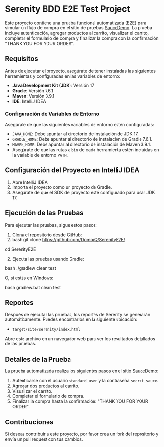 # Serenity BDD E2E Test Project

Este proyecto contiene una prueba funcional automatizada (E2E) para simular un flujo de compra en el sitio de pruebas [SauceDemo](https://www.saucedemo.com/). 
La prueba incluye autenticación, agregar productos al carrito, visualizar el carrito, completar el formulario de compra y finalizar la compra con la confirmación "THANK YOU FOR YOUR ORDER".

## Requisitos

Antes de ejecutar el proyecto, asegúrate de tener instaladas las siguientes herramientas y configuradas en las variables de entorno:

- **Java Development Kit (JDK)**: Versión 17
- **Gradle**: Versión 7.6.1
- **Maven**: Versión 3.9.1
- **IDE**: IntelliJ IDEA

### Configuración de Variables de Entorno

Asegúrate de que las siguientes variables de entorno estén configuradas:

- `JAVA_HOME`: Debe apuntar al directorio de instalación de JDK 17.
- `GRADLE_HOME`: Debe apuntar al directorio de instalación de Gradle 7.6.1.
- `MAVEN_HOME`: Debe apuntar al directorio de instalación de Maven 3.9.1.
- Asegúrate de que las rutas a `bin` de cada herramienta estén incluidas en la variable de entorno `PATH`.

## Configuración del Proyecto en IntelliJ IDEA

1. Abre IntelliJ IDEA.
2. Importa el proyecto como un proyecto de Gradle.
3. Asegúrate de que el SDK del proyecto esté configurado para usar JDK 17.

## Ejecución de las Pruebas

Para ejecutar las pruebas, sigue estos pasos:

1. Clona el repositorio desde GitHub:
2. bash
git clone https://github.com/DomorQ/SerenityE2E/

cd SerenityE2E

2. Ejecuta las pruebas usando Gradle:

bash
./gradlew clean test

   O, si estás en Windows:

bash
gradlew.bat clean test


## Reportes

Después de ejecutar las pruebas, los reportes de Serenity se generarán automáticamente. Puedes encontrarlos en la siguiente ubicación:

- `target/site/serenity/index.html`

Abre este archivo en un navegador web para ver los resultados detallados de las pruebas.

## Detalles de la Prueba

La prueba automatizada realiza los siguientes pasos en el sitio [SauceDemo](https://www.saucedemo.com/):

1. Autenticarse con el usuario `standard_user` y la contraseña `secret_sauce`.
2. Agregar dos productos al carrito.
3. Visualizar el carrito.
4. Completar el formulario de compra.
5. Finalizar la compra hasta la confirmación: "THANK YOU FOR YOUR ORDER".

## Contribuciones

Si deseas contribuir a este proyecto, por favor crea un fork del repositorio y envía un pull request con tus cambios.
